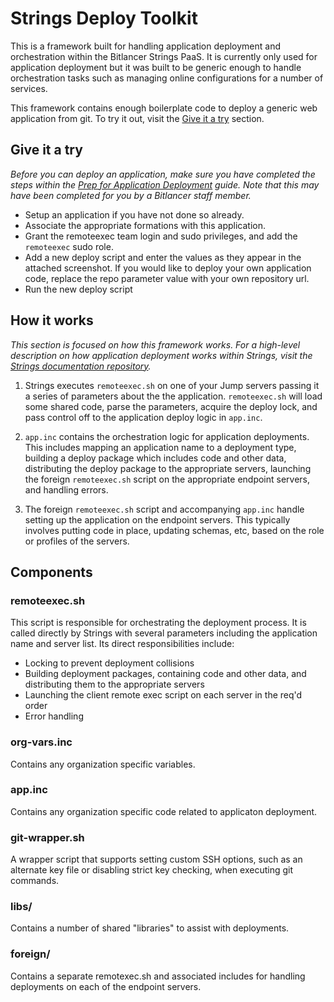 Strings Deploy Toolkit
=======================

This is a framework built for handling application deployment and orchestration within the Bitlancer Strings PaaS. It is currently only used for application deployment but it was built to be generic enough to handle orchestration tasks such as managing online configurations for a number of services.

This framework contains enough boilerplate code to deploy a generic web application from git. To try it out, visit the [Give it a try](#give-it-a-try) section.

## Give it a try

*Before you can deploy an application, make sure you have completed the steps within the [Prep for Application Deployment](github.com/Bitlancer/strings-documentation) guide. Note that this may have been completed for you by a Bitlancer staff member.*

* Setup an application if you have not done so already.
* Associate the appropriate formations with this application.
* Grant the remoteexec team login and sudo privileges, and add the `remoteexec` sudo role.
* Add a new deploy script and enter the values as they appear in the attached screenshot. If you would like to deploy your own application code, replace the repo parameter value with your own repository url.
* Run the new deploy script

## How it works

*This section is focused on how this framework works. For a high-level description on how application deployment works within Strings, visit the [Strings documentation repository](github.com/Bitlancer/strings-documentation).*

1) Strings executes `remoteexec.sh` on one of your Jump servers passing it a series of parameters about the the application. `remoteexec.sh` will load some shared code, parse the parameters, acquire the deploy lock, and pass control off to the application deploy logic in `app.inc`.


2) `app.inc` contains the orchestration logic for application deployments. This includes mapping an application name to a deployment type, building a deploy package which includes code and other data, distributing the deploy package to the appropriate servers, launching the foreign `remoteexec.sh` script on the appropriate endpoint servers, and handling errors.

3) The foreign `remoteexec.sh` script and accompanying `app.inc` handle setting up the application on the endpoint servers. This typically involves putting code in place, updating schemas, etc, based on the role or profiles of the servers.

## Components

### remoteexec.sh

This script is responsible for orchestrating the deployment process. It is called
directly by Strings with several parameters including the application name and
server list. Its direct responsibilities include:

* Locking to prevent deployment collisions
* Building deployment packages, containing code and other data, and distributing
them to the appropriate servers
* Launching the client remote exec script on each server in the req'd order
* Error handling

### org-vars.inc

Contains any organization specific variables.

### app.inc

Contains any organization specific code related to applicaton deployment.

### git-wrapper.sh

A wrapper script that supports setting custom SSH options, such as an alternate
key file or disabling strict key checking, when executing git commands.

### libs/

Contains a number of shared "libraries" to assist with deployments.

### foreign/

Contains a separate remotexec.sh and associated includes for handling
deployments on each of the endpoint servers.

